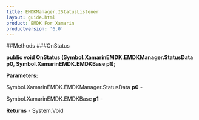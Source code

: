 ```yaml
---
title: EMDKManager.IStatusListener
layout: guide.html
product: EMDK For Xamarin 
productversion: '6.0' 
---
```


    

##Methods
###OnStatus

**public void OnStatus (Symbol.XamarinEMDK.EMDKManager.StatusData p0, Symbol.XamarinEMDK.EMDKBase p1);**


        

**Parameters:**

Symbol.XamarinEMDK.EMDKManager.StatusData **p0**  - 
        

Symbol.XamarinEMDK.EMDKBase **p1**  - 
        

**Returns** - System.Void

